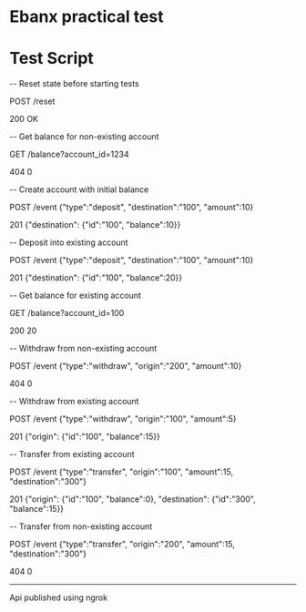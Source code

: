 # Ebanx practical test

# Test Script
--  Reset state before starting tests

POST /reset

200 OK


-- Get balance for non-existing account

GET /balance?account_id=1234

404 0


--
Create account with initial balance

POST /event {"type":"deposit", "destination":"100", "amount":10}

201 {"destination": {"id":"100", "balance":10}}


-- Deposit into existing account

POST /event {"type":"deposit", "destination":"100", "amount":10}

201 {"destination": {"id":"100", "balance":20}}


-- Get balance for existing account

GET /balance?account_id=100

200 20

-- Withdraw from non-existing account

POST /event {"type":"withdraw", "origin":"200", "amount":10}

404 0

-- Withdraw from existing account

POST /event {"type":"withdraw", "origin":"100", "amount":5}

201 {"origin": {"id":"100", "balance":15}}

-- Transfer from existing account

POST /event {"type":"transfer", "origin":"100", "amount":15, "destination":"300"}

201 {"origin": {"id":"100", "balance":0}, "destination": {"id":"300", "balance":15}}

-- Transfer from non-existing account

POST /event {"type":"transfer", "origin":"200", "amount":15, "destination":"300"}

404 0

---
Api published using ngrok

